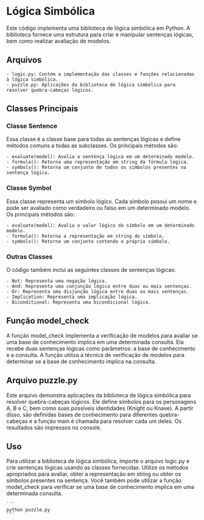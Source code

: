 # Lógica Simbólica

Este código implementa uma biblioteca de lógica simbólica em Python. A biblioteca fornece uma estrutura para criar e manipular sentenças lógicas, bem como realizar avaliação de modelos.

## Arquivos

    - logic.py: Contém a implementação das classes e funções relacionadas à lógica simbólica.
    - puzzle.py: Aplicações da biblioteca de lógica simbólica para resolver quebra-cabeças lógicos.

## Classes Principais

### Classe Sentence

Essa classe é a classe base para todas as sentenças lógicas e define métodos comuns a todas as subclasses. Os principais métodos são:

    - evaluate(model): Avalia a sentença lógica em um determinado modelo.
    - formula(): Retorna uma representação em string da fórmula lógica.
    - symbols(): Retorna um conjunto de todos os símbolos presentes na sentença lógica.

### Classe Symbol

Essa classe representa um símbolo lógico. Cada símbolo possui um nome e pode ser avaliado como verdadeiro ou falso em um determinado modelo. Os principais métodos são:

    - evaluate(model): Avalia o valor lógico do símbolo em um determinado modelo.
    - formula(): Retorna a representação em string do símbolo.
    - symbols(): Retorna um conjunto contendo o próprio símbolo.

### Outras Classes

O código também inclui as seguintes classes de sentenças lógicas:

    - Not: Representa uma negação lógica.
    - And: Representa uma conjunção lógica entre duas ou mais sentenças.
    - Or: Representa uma disjunção lógica entre duas ou mais sentenças.
    - Implication: Representa uma implicação lógica.
    - Biconditional: Representa uma bicondicional lógica.

## Função model_check

A função model_check implementa a verificação de modelos para avaliar se uma base de conhecimento implica em uma determinada consulta. Ela recebe duas sentenças lógicas como parâmetros: a base de conhecimento e a consulta. A função utiliza a técnica de verificação de modelos para determinar se a base de conhecimento implica na consulta.

## Arquivo puzzle.py

Este arquivo demonstra aplicações da biblioteca de lógica simbólica para resolver quebra-cabeças lógicos. Ele define símbolos para os personagens A, B e C, bem como suas possíveis identidades (Knight ou Knave). A partir disso, são definidas bases de conhecimento para diferentes quebra-cabeças e a função main é chamada para resolver cada um deles. Os resultados são impressos no console.

## Uso

Para utilizar a biblioteca de lógica simbólica, importe o arquivo logic.py e crie sentenças lógicas usando as classes fornecidas. Utilize os métodos apropriados para avaliar, obter a representação em string ou obter os símbolos presentes na sentença. Você também pode utilizar a função model_check para verificar se uma base de conhecimento implica em uma determinada consulta.

    ```
    python puzzle.py
    ```